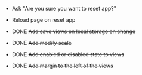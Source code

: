 - Ask "Are you sure you want to reset app?"

- Reload page on reset app

- DONE ~~Add save views on local storage on change~~

- DONE ~~Add modify scale~~

- DONE ~~Add enabled or disabled state to views~~

- DONE ~~Add margin to the left of the views~~
